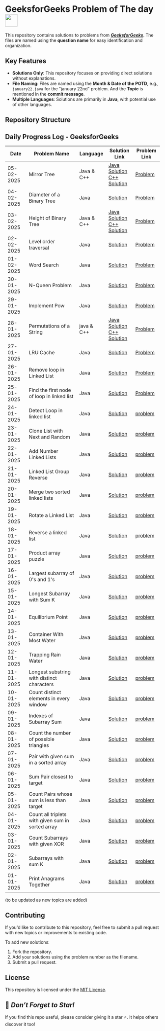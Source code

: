 # GeeksforGeeks Problem of The day <img src="https://github.com/user-attachments/assets/edaf3029-8706-412e-8311-e2f2a0ebe763" width="40">

This repository contains solutions to problems from ***[GeeksforGeeks](https://www.geeksforgeeks.org/)***. The files are named using the **question name** for easy identification and organization.

## Key Features
- **Solutions Only**: This repository focuses on providing direct solutions without explanations.
- **File Naming**: Files are named using the **Month & Date of the POTD**, e.g., `january22.java` for the "january 22nd" problem. And the **Topic** is mentioned in the **commit message**.
- **Multiple Languages**: Solutions are primarily in **Java**, with potential use of other languages.


## Repository Structure



## Daily Progress Log - GeeksforGeeks

| Date       | Problem Name  | Language | Solution Link                         | Problem Link                          |
|------------|---------------|----------|---------------------------------------|---------------------------------------| 
| 05-02-2025 | Mirror Tree                                                | Java & C++ | [Java Solution](./february5.java) <br> [C++ Solution](./february5.cpp) | [Problem](https://www.geeksforgeeks.org/problems/mirror-tree/1) |
| 04-02-2025 | Diameter of a Binary Tree                                  | Java       | [Solution](./february4.java) | [Problem](https://www.geeksforgeeks.org/problems/diameter-of-binary-tree/1) |
| 03-02-2025 | Height of Binary Tree                                      | Java & C++ | [Java Solution](./february3.java) <br> [C++ Solution](./february3.cpp) | [Problem](https://www.geeksforgeeks.org/problems/height-of-binary-tree/1) |
| 02-02-2025 | Level order traversal                                      | Java       | [Solution](./february2.java) | [Problem](https://www.geeksforgeeks.org/problems/level-order-traversal/1) |
| 01-02-2025 | Word Search                                                | Java       | [Solution](./february1.java) | [Problem](https://www.geeksforgeeks.org/problems/word-search/1) |
| 30-01-2025 | N-Queen Problem                                            | Java       | [Solution](./january30.java) | [Problem](https://www.geeksforgeeks.org/problems/n-queen-problem0315/1) |
| 29-01-2025 | Implement Pow                                              | Java       | [Solution](./january29.java) | [Problem](https://www.geeksforgeeks.org/problems/powx-n/1) | 
| 28-01-2025 | Permutations of a String                                   | java & C++ | [Java Solution](./january28.java) <br> [C++ Solution](./january28.cpp) | [Problem](https://www.geeksforgeeks.org/problems/permutations-of-a-given-string2041/1) |
| 27-01-2025 | LRU Cache                                                  | Java       | [Solution](./january27.java) | [Problem](https://www.geeksforgeeks.org/problems/lru-cache/1) |
| 26-01-2025 | Remove loop in Linked List                                 | Java       | [Solution](./january26.java) | [Problem](https://www.geeksforgeeks.org/problems/remove-loop-in-linked-list/1) |
| 25-01-2025 | Find the first node of loop in linked list                 | Java       | [Solution](./january25.java) | [Problem](https://www.geeksforgeeks.org/problems/find-the-first-node-of-loop-in-linked-list--170645/1) |
| 24-01-2025 | Detect Loop in linked list                                 | Java       | [Solution](./january24.java) | [problem](https://www.geeksforgeeks.org/problems/detect-loop-in-linked-list/1) |
| 23-01-2025 | Clone List with Next and Random                            | Java       | [Solution](./january23.java) | [problem](https://www.geeksforgeeks.org/problems/clone-a-linked-list-with-next-and-random-pointer/1) |
| 22-01-2025 | Add Number Linked Lists                                    | Java       |  [Solution](./january22.java) | [problem](https://www.geeksforgeeks.org/problems/add-two-numbers-represented-by-linked-lists/1) |  
| 21-01-2025 | Linked List Group Reverse                                  | Java       | [Solution](./january21.java) | [problem](https://www.geeksforgeeks.org/problems/reverse-a-linked-list-in-groups-of-given-size/1) |
| 20-01-2025 | Merge two sorted linked lists                              | Java       | [Solution](./january20.java) | [problem](https://www.geeksforgeeks.org/problems/merge-two-sorted-linked-lists/1) |
| 19-01-2025 | Rotate a Linked List                                       | Java       | [Solution](./january19.java) | [problem](https://www.geeksforgeeks.org/problems/rotate-a-linked-list/1) |
| 18-01-2025 | Reverse a linked list                                      | Java       | [Solution](./january18.java) | [problem](https://www.geeksforgeeks.org/problems/reverse-a-linked-list/1) |
| 17-01-2025 | Product array puzzle                                       | Java       | [Solution](./january17.java) | [problem](https://www.geeksforgeeks.org/problems/product-array-puzzle4525/1) |
| 16-01-2025 | Largest subarray of 0's and 1's                            | Java       | [Solution](./january16.java) | [problem](https://www.geeksforgeeks.org/problems/largest-subarray-of-0s-and-1s/1) |
| 15-01-2025 | Longest Subarray with Sum K                                | Java       | [Solution](./january15.java) | [problem](https://www.geeksforgeeks.org/problems/longest-sub-array-with-sum-k0809/1) |
| 14-01-2025 | Equilibrium Point                                          | Java       | [Solution](./january14.java) | [problem](https://www.geeksforgeeks.org/problems/equilibrium-point-1587115620/1) |
| 13-01-2025 | Container With Most Water                                  | Java       | [Solution](./january13.java) | [problem](https://www.geeksforgeeks.org/problems/container-with-most-water0535/1) |
| 12-01-2025 |Trapping Rain Water                                         | Java       | [Solution](./january12.java) | [problem](https://www.geeksforgeeks.org/problems/trapping-rain-water-1587115621/1) |
| 11-01-2025 | Longest substring with distinct characters                 | Java       | [Solution](./january11.java) | [problem](https://www.geeksforgeeks.org/problems/longest-distinct-characters-in-string5848/1) |
| 10-01-2025 | Count distinct elements in every window                    | Java       | [Solution](./january10.java) | [problem](https://www.geeksforgeeks.org/problems/count-distinct-elements-in-every-window/1) |
| 09-01-2025 | Indexes of Subarray Sum                                    | Java       | [Solution](./january9.java) | [problem](https://www.geeksforgeeks.org/problems/subarray-with-given-sum-1587115621/1) |
| 08-01-2025 |Count the number of possible triangles                      | Java       | [Solution](./january8.java) | [problem](https://www.geeksforgeeks.org/problems/count-possible-triangles-1587115620/1) |
| 07-01-2025 | Pair with given sum in a sorted array                      | Java       | [Solution](./january7.java) | [problem](https://www.geeksforgeeks.org/problems/pair-with-given-sum-in-a-sorted-array4940/1) |
| 06-01-2025 | Sum Pair closest to target                                 | Java       | [Solution](./january6.java) | [problem](https://www.geeksforgeeks.org/problems/pair-in-array-whose-sum-is-closest-to-x1124/1)  |
| 05-01-2025 | Count Pairs whose sum is less than target                  | Java       | [Solution](./january5.java) | [problem](https://www.geeksforgeeks.org/problems/count-pairs-whose-sum-is-less-than-target/1) |
| 04-01-2025 | Count all triplets with given sum in sorted array          | Java       | [Solution](./january4.java) | [problem](https://www.geeksforgeeks.org/problems/count-all-triplets-with-given-sum-in-sorted-array/1) | 
| 03-01-2025 |Count Subarrays with given XOR                              | Java       | [Solution](./january3.java) | [problem](https://www.geeksforgeeks.org/problems/count-subarray-with-given-xor/1) |
| 02-01-2025 | Subarrays with sum K                                       | Java       | [Solution](./january2.java) | [problem](https://www.geeksforgeeks.org/problems/subarrays-with-sum-k/1) |
| 01-01-2025 | Print Anagrams Together                                    | Java       | [Solution](./january1.java) | [problem](https://www.geeksforgeeks.org/problems/print-anagrams-together/1) |



(to be updated as new topics are added)

## Contributing
If you'd like to contribute to this repository, feel free to submit a pull request with new topics or improvements to existing code.

To add new solutions:

1. Fork the repository.
2. Add your solutions using the problem number as the filename.
3. Submit a pull request.

## License
This repository is licensed under the <a href="https://github.com/Jomon-J/GeeksforGeeks-POTD/blob/main/LICENSE">MIT License</a>.

## 🌟 *Don’t Forget to Star!*
If you find this repo useful, please consider giving it a star ⭐. It helps others discover it too!
